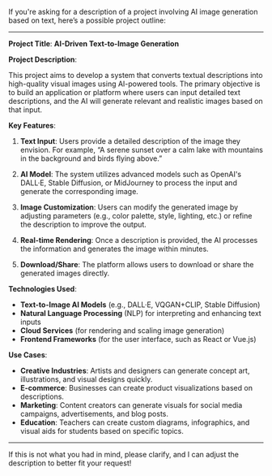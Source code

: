 If you're asking for a description of a project involving AI image generation based on text, here’s a possible project outline:

---

**Project Title**: **AI-Driven Text-to-Image Generation**

**Project Description**:

This project aims to develop a system that converts textual descriptions into high-quality visual images using AI-powered tools. The primary objective is to build an application or platform where users can input detailed text descriptions, and the AI will generate relevant and realistic images based on that input.

**Key Features**:
1. **Text Input**: Users provide a detailed description of the image they envision. For example, “A serene sunset over a calm lake with mountains in the background and birds flying above.”
   
2. **AI Model**: The system utilizes advanced models such as OpenAI's DALL·E, Stable Diffusion, or MidJourney to process the input and generate the corresponding image.
   
3. **Image Customization**: Users can modify the generated image by adjusting parameters (e.g., color palette, style, lighting, etc.) or refine the description to improve the output.

4. **Real-time Rendering**: Once a description is provided, the AI processes the information and generates the image within minutes.

5. **Download/Share**: The platform allows users to download or share the generated images directly.

**Technologies Used**:
- **Text-to-Image AI Models** (e.g., DALL·E, VQGAN+CLIP, Stable Diffusion)
- **Natural Language Processing** (NLP) for interpreting and enhancing text inputs
- **Cloud Services** (for rendering and scaling image generation)
- **Frontend Frameworks** (for the user interface, such as React or Vue.js)

**Use Cases**:
- **Creative Industries**: Artists and designers can generate concept art, illustrations, and visual designs quickly.
- **E-commerce**: Businesses can create product visualizations based on descriptions.
- **Marketing**: Content creators can generate visuals for social media campaigns, advertisements, and blog posts.
- **Education**: Teachers can create custom diagrams, infographics, and visual aids for students based on specific topics.

---

If this is not what you had in mind, please clarify, and I can adjust the description to better fit your request!
